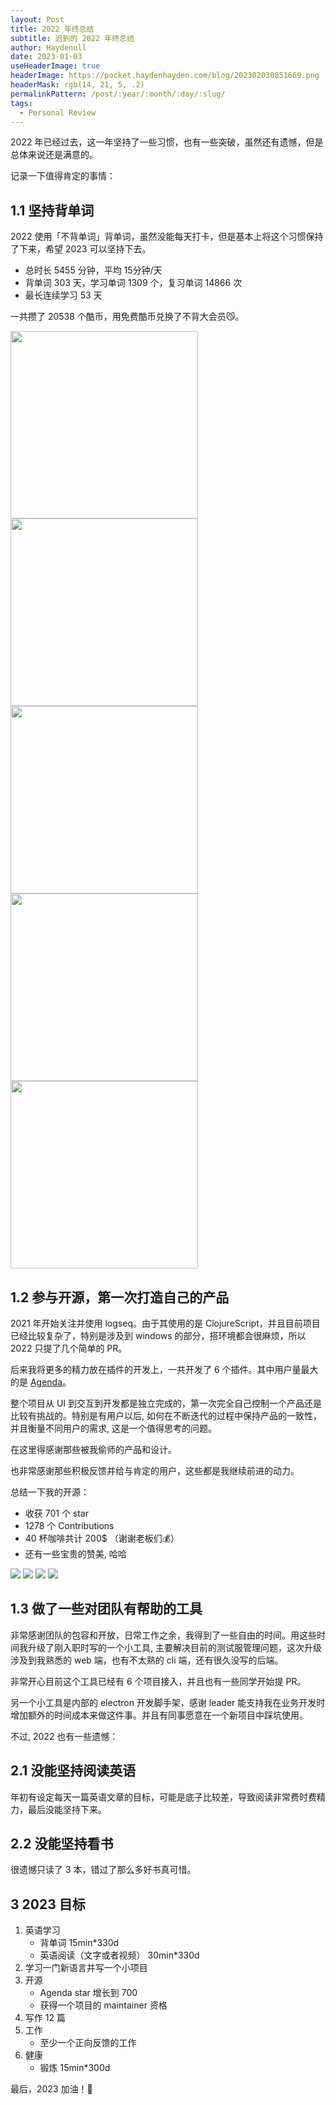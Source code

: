 ```yaml
---
layout: Post
title: 2022 年终总结
subtitle: 迟到的 2022 年终总结
author: Haydenull
date: 2023-01-03
useHeaderImage: true
headerImage: https://pocket.haydenhayden.com/blog/202302030851669.png
headerMask: rgb(14, 21, 5, .2)
permalinkPattern: /post/:year/:month/:day/:slug/
tags:
  - Personal Review
---
```


2022 年已经过去，这一年坚持了一些习惯，也有一些突破，虽然还有遗憾，但是总体来说还是满意的。

记录一下值得肯定的事情：

## 1.1 坚持背单词

2022 使用「不背单词」背单词，虽然没能每天打卡，但是基本上将这个习惯保持了下来，希望 2023 可以坚持下去。

- 总时长 5455 分钟，平均 15分钟/天
- 背单词 303 天，学习单词 1309 个，复习单词 14866 次
- 最长连续学习 53 天

一共攒了 20538 个酷币，用免费酷币兑换了不背大会员😼。

<img src="https://pocket.haydenhayden.com/blog/202302030822395.jpg" width="300px" />
<img src="https://pocket.haydenhayden.com/blog/202302030828380.jpg" width="300px" />
<img src="https://pocket.haydenhayden.com/blog/202302030829372.jpg" width="300px" />
<img src="https://pocket.haydenhayden.com/blog/202302030829785.jpg" width="300px" />
<img src="https://pocket.haydenhayden.com/blog/202302030830534.jpg" width="300px" />

## 1.2 参与开源，第一次打造自己的产品

2021 年开始关注并使用 logseq。由于其使用的是 ClojureScript，并且目前项目已经比较复杂了，特别是涉及到 windows 的部分，搭环境都会很麻烦，所以 2022 只提了几个简单的 PR。

后来我将更多的精力放在插件的开发上，一共开发了 6 个插件。其中用户量最大的是 [Agenda](https://github.com/haydenull/logseq-plugin-agenda)。

整个项目从 UI 到交互到开发都是独立完成的，第一次完全自己控制一个产品还是比较有挑战的。特别是有用户以后, 如何在不断迭代的过程中保持产品的一致性，并且衡量不同用户的需求, 这是一个值得思考的问题。

在这里得感谢那些被我偷师的产品和设计。

也非常感谢那些积极反馈并给与肯定的用户，这些都是我继续前进的动力。

总结一下我的开源：
- 收获 701 个 star
- 1278 个 Contributions
- 40 杯咖啡共计 200$ （谢谢老板们💰）
- 还有一些宝贵的赞美, 哈哈

![](https://pocket.haydenhayden.com/blog/202302030837160.png)
![](https://pocket.haydenhayden.com/blog/202302030838408.png)
![](https://pocket.haydenhayden.com/blog/202302030838575.png)
![](https://pocket.haydenhayden.com/blog/202302030839768.png)

## 1.3 做了一些对团队有帮助的工具

非常感谢团队的包容和开放，日常工作之余，我得到了一些自由的时间。用这些时间我升级了刚入职时写的一个小工具, 主要解决目前的测试服管理问题，这次升级涉及到我熟悉的 web 端，也有不太熟的 cli 端，还有很久没写的后端。

非常开心目前这个工具已经有 6 个项目接入，并且也有一些同学开始提 PR。

另一个小工具是内部的 electron 开发脚手架，感谢 leader 能支持我在业务开发时增加额外的时间成本来做这件事。并且有同事愿意在一个新项目中踩坑使用。

不过, 2022 也有一些遗憾：

## 2.1 没能坚持阅读英语

年初有设定每天一篇英语文章的目标，可能是底子比较差，导致阅读非常费时费精力，最后没能坚持下来。

## 2.2 没能坚持看书

很遗憾只读了 3 本，错过了那么多好书真可惜。

## 3 2023 目标

1. 英语学习
   - 背单词 15min*330d
   - 英语阅读（文字或者视频） 30min*330d
2. 学习一门新语言并写一个小项目
3. 开源
   - Agenda star 增长到 700
   - 获得一个项目的 maintainer 资格
4. 写作 12 篇
5. 工作
   - 至少一个正向反馈的工作
6. 健康
   - 锻炼 15min*300d

最后，2023 加油！🚀